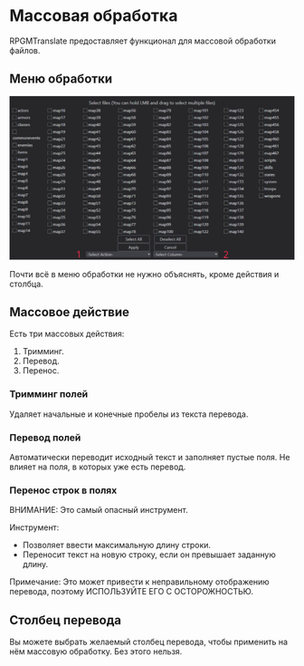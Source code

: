 # Массовая обработка

RPGMTranslate предоставляет функционал для массовой обработки файлов.

## Меню обработки

![Меню обработки](../assets/batch-menu.png)

Почти всё в меню обработки не нужно объяснять, кроме действия и столбца.

## Массовое действие

Есть три массовых действия:

1. Тримминг.
2. Перевод.
3. Перенос.

### Тримминг полей

Удаляет начальные и конечные пробелы из текста перевода.

### Перевод полей

Автоматически переводит исходный текст и заполняет пустые поля. Не влияет на поля, в которых уже есть перевод.

### Перенос строк в полях

ВНИМАНИЕ: Это самый опасный инструмент.

Инструмент:

- Позволяет ввести максимальную длину строки.
- Переносит текст на новую строку, если он превышает заданную длину.

Примечание: Это может привести к неправильному отображению перевода, поэтому ИСПОЛЬЗУЙТЕ ЕГО С ОСТОРОЖНОСТЬЮ.

## Столбец перевода

Вы можете выбрать желаемый столбец перевода, чтобы применить на нём массовую обработку. Без этого нельзя.
